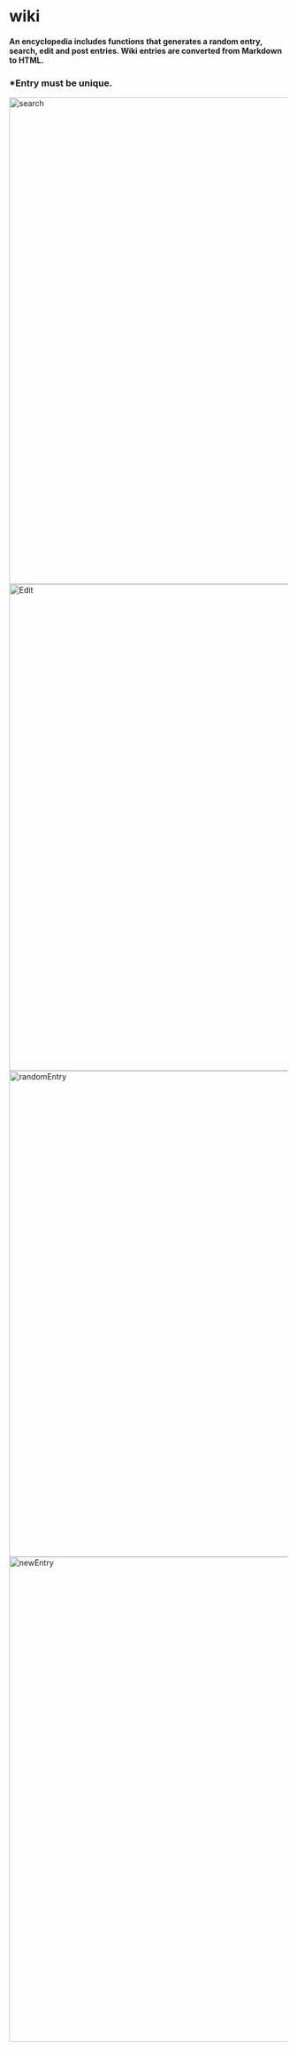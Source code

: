 # wiki
#### An encyclopedia includes functions that generates a random entry, search, edit and post entries. Wiki entries are converted from Markdown to HTML.
### *Entry must be unique.

<img width="880" alt="search" src="https://user-images.githubusercontent.com/101427135/225014645-9a5b5b38-ed96-489c-b991-c6f67ae2ab1d.png">
<img width="880" alt="Edit" src="https://user-images.githubusercontent.com/101427135/225014669-b5d1295b-c730-488e-9c7f-1f9de79167fc.png">
<img width="879" alt="randomEntry" src="https://user-images.githubusercontent.com/101427135/225014678-c249bf1d-bbb8-4f52-980a-55354575b611.png">
<img width="877" alt="newEntry" src="https://user-images.githubusercontent.com/101427135/225014694-e23ade28-ca04-4505-8d7a-13cc9afb29b9.png">
